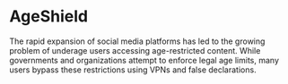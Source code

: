 # AgeShield
The rapid expansion of social media platforms has led to the growing problem of underage users accessing age-restricted content. While governments and organizations attempt to enforce legal age limits, many users bypass these restrictions using VPNs and false declarations.

